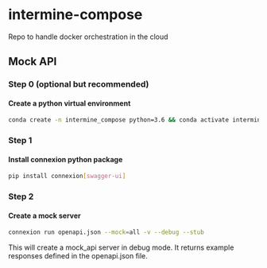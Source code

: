 # intermine-compose
Repo to handle docker orchestration in the cloud

## Mock API

### Step 0 (optional but recommended)
#### Create a python virtual environment
```bash
conda create -n intermine_compose python=3.6 && conda activate intermine_compose
```
### Step 1
#### Install connexion python package
```bash
pip install connexion[swagger-ui]
```
### Step 2
#### Create a mock server
```bash
connexion run openapi.json --mock=all -v --debug --stub
```
This will create a mock_api server in debug mode. It returns example responses defined in the openapi.json file.
